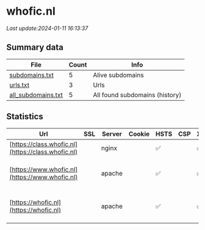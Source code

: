 # whofic.nl
*Last update:2024-01-11 16:13:37*
## Summary data
| File       | Count | Info |
|------------|-------|------|
|[subdomains.txt](/data/whofic/subdomains.txt)|5|Alive subdomains|
|[urls.txt](/data/whofic/urls.txt)|3|Urls|
|[all_subdomains.txt](/data/whofic/all_subdomains.txt)|5|All found subdomains (history)|
## Statistics
| Url | SSL | Server | Cookie | HSTS | CSP | XFO | XXP | RP | Tech |
|------------|-------|------|------|------|------|------|------|------|------|
|[https://class.whofic.nl](https://class.whofic.nl)| |nginx| |:white_check_mark: | |:white_check_mark: | |:white_check_mark: |HSTS Nginx|
|[https://www.whofic.nl](https://www.whofic.nl)| |apache| |:white_check_mark: | |:white_check_mark: |:white_check_mark: |:white_check_mark: |Apache HTTP Server D...|
|[https://whofic.nl](https://whofic.nl)| |apache| |:white_check_mark: | |:white_check_mark: |:white_check_mark: |:white_check_mark: |Apache HTTP Server H...|